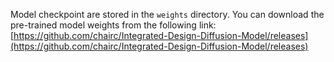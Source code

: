 Model checkpoint are stored in the `weights` directory.
You can download the pre-trained model weights from the following link: [https://github.com/chairc/Integrated-Design-Diffusion-Model/releases](https://github.com/chairc/Integrated-Design-Diffusion-Model/releases)